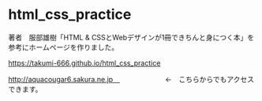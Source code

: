 # html_css_practice

著者　服部雄樹「HTML & CSSとWebデザインが1冊できちんと身につく本」を参考にホームページを作りました。

https://takumi-666.github.io/html_css_practice

http://aquacougar6.sakura.ne.jp　
　　　　　　
←　こちらからでもアクセスできます。
